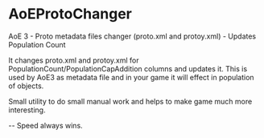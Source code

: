 AoEProtoChanger
===============

AoE 3 - Proto metadata files changer (proto.xml and protoy.xml) - Updates Population Count

It changes proto.xml and protoy.xml for PopulationCount/PopulationCapAddition columns and updates it.
This is used by AoE3 as metadata file and in your game it will effect in population of objects.

Small utility to do small manual work and helps to make game much more interesting.

--
Speed always wins.
